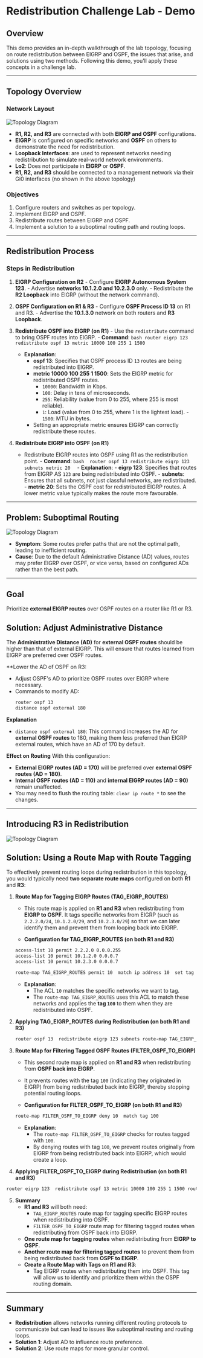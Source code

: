 # Redistribution Challenge Lab - Demo

## Overview

This demo provides an in-depth walkthrough of the lab topology, focusing on route redistribution between EIGRP and OSPF, the issues that arise, and solutions using two methods. Following this demo, you’ll apply these concepts in a challenge lab.

---

## Topology Overview

### Network Layout

![Topology Diagram](RDIST-Demo.png)

- **R1, R2, and R3** are connected with both **EIGRP and OSPF** configurations.
- **EIGRP** is configured on specific networks and **OSPF** on others to demonstrate the need for redistribution.
- **Loopback Interfaces**: are used to represent networks needing redistribution to simulate real-world network environments.
- **Lo2**:  Does not participate in **EIGRP** or **OSPF**.
- **R1, R2, and R3** should be connected to a management network via their Gi0 interfaces (no shown in the above topology)

### Objectives

1. Configure routers and switches as per topology.
2. Implement EIGRP and OSPF.
3. Redistribute routes between EIGRP and OSPF.
4. Implement a solution to a suboptimal routing path and routing loops.

---

## Redistribution Process

### Steps in Redistribution

1. **EIGRP Configuration on R2**
	   - Configure **EIGRP Autonomous System 123**.
	   - Advertise **networks 10.1.2.0 and 10.2.3.0** only.
	   - Redistribute the **R2 Loopback** into EIGRP (without the network command).

2. **OSPF Configuration on R1 & R3**
	   - Configure **OSPF Process ID 13** on R1 and R3.
	   - Advertise the **10.1.3.0** network on both routers and **R3 Loopback**.

3. **Redistribute OSPF into EIGRP (on R1)** 
	   - Use the `redistribute` command to bring OSPF routes into EIGRP. 
	   - **Command**: 
		``` bash
		router eigrp 123 
		redistribute ospf 13 metric 10000 100 255 1 1500 
		```
	- **Explanation**: 
		- **ospf 13**: Specifies that OSPF process ID `13` routes are being redistributed into EIGRP. 
		- **metric 10000 100 255 1 1500**: Sets the EIGRP metric for redistributed OSPF routes. 
			- `10000`: Bandwidth in Kbps. 
			- `100`: Delay in tens of microseconds. 
			- `255`: Reliability (value from 0 to 255, where 255 is most reliable). 
			- `1`: Load (value from 0 to 255, where 1 is the lightest load). 				- `1500`: MTU in bytes. 
		- Setting an appropriate metric ensures EIGRP can correctly redistribute these routes.

4. **Redistribute EIGRP into OSPF (on R1)**
	- Redistribute EIGRP routes into OSPF using R1 as the redistribution point. 
		  - **Command**:
		  ```bash 
		  router ospf 13 redistribute eigrp 123 subnets metric 20 
		  ``` 
		  - **Explanation**: 
			  - **eigrp 123**: Specifies that routes from EIGRP AS `123` are being redistributed into OSPF.
			  - **subnets**: Ensures that all subnets, not just classful networks, are redistributed. 
			  - **metric 20**: Sets the OSPF cost for redistributed EIGRP routes. A lower metric value typically makes the route more favourable.

---
## Problem: Suboptimal Routing

![Topology Diagram](RDIST-Demo-Problem.png)

- **Symptom**: Some routes prefer paths that are not the optimal path, leading to inefficient routing.
- **Cause**: Due to the default Administrative Distance (AD) values, routes may prefer EIGRP over OSPF, or vice versa, based on configured ADs rather than the best path.

---

## Goal
Prioritize **external EIGRP routes** over OSPF routes on a router like R1 or R3.
## Solution: Adjust Administrative Distance

The **Administrative Distance (AD)** for **external OSPF routes** should be higher than that of external EIGRP. This will ensure that routes learned from EIGRP are preferred over OSPF routes.

**Lower the AD of OSPF on R3:
- Adjust OSPF's AD to prioritize OSPF routes over EIGRP where necessary.
- Commands to modify AD:
     ```bash
     router ospf 13
     distance ospf external 180
     ```

**Explanation**
- `distance ospf external 180`: This command increases the AD for **external OSPF routes** to 180, making them less preferred than EIGRP external routes, which have an AD of 170 by default.

**Effect on Routing**
With this configuration:
- **External EIGRP routes (AD = 170)** will be preferred over **external OSPF routes (AD = 180)**.
- **Internal OSPF routes (AD = 110)** and **internal EIGRP routes (AD = 90)** remain unaffected.
- You may need to flush the routing table: `clear ip route *` to see the changes.

---

## Introducing R3 in Redistribution

![Topology Diagram](RDIST-Demo-Loop.png)

## Solution: Using a Route Map with Route Tagging

To effectively prevent routing loops during redistribution in this topology, you would typically need **two separate route maps** configured on both **R1** and **R3**:

1. **Route Map for Tagging EIGRP Routes (TAG_EIGRP_ROUTES)**
	- This route map is applied on **R1 and R3** when redistributing from **EIGRP to OSPF**. It tags specific networks from EIGRP (such as `2.2.2.0/24`, `10.1.2.0/29`, and `10.2.3.0/29`) so that we can later identify them and prevent them from looping back into EIGRP.

	- **Configuration for TAG_EIGRP_ROUTES (on both R1 and R3)**

	``` bash
	access-list 10 permit 2.2.2.0 0.0.0.255 
	access-list 10 permit 10.1.2.0 0.0.0.7 
	access-list 10 permit 10.2.3.0 0.0.0.7  
	
	route-map TAG_EIGRP_ROUTES permit 10  match ip address 10  set tag 100
	```

	- **Explanation**:
	    - The ACL `10` matches the specific networks we want to tag.
	    - The `route-map TAG_EIGRP_ROUTES` uses this ACL to match these networks and applies the **tag `100`** to them when they are redistributed into OSPF.

2. **Applying TAG_EIGRP_ROUTES during Redistribution (on both R1 and R3)**

	``` bash
	router ospf 13  redistribute eigrp 123 subnets route-map TAG_EIGRP_ROUTES
	```

3. **Route Map for Filtering Tagged OSPF Routes (FILTER_OSPF_TO_EIGRP)**
	- This second route map is applied on **R1 and R3** when redistributing from **OSPF back into EIGRP**. 
	- It prevents routes with the tag `100` (indicating they originated in EIGRP) from being redistributed back into EIGRP, thereby stopping potential routing loops.

	- **Configuration for FILTER_OSPF_TO_EIGRP (on both R1 and R3)**
	``` bash
	route-map FILTER_OSPF_TO_EIGRP deny 10  match tag 100
	```
	
	- **Explanation**:
	    - The `route-map FILTER_OSPF_TO_EIGRP` checks for routes tagged with `100`.
	    - By denying routes with tag `100`, we prevent routes originally from EIGRP from being redistributed back into EIGRP, which would create a loop.

4. **Applying FILTER_OSPF_TO_EIGRP during Redistribution (on both R1 and R3)**

``` bash
router eigrp 123  redistribute ospf 13 metric 10000 100 255 1 1500 route-map FILTER_OSPF_TO_EIGRP
```

5. **Summary**
	- **R1 and R3** will both need:
	    - `TAG_EIGRP_ROUTES` route map for tagging specific EIGRP routes when redistributing into OSPF.
	    - `FILTER_OSPF_TO_EIGRP` route map for filtering tagged routes when redistributing from OSPF back into EIGRP.
	- **One route map for tagging routes** when redistributing from **EIGRP to OSPF**.
	- **Another route map for filtering tagged routes** to prevent them from being redistributed back from **OSPF to EIGRP**.
	- **Create a Route Map with Tags on R1 and R3**:
	    - Tag EIGRP routes when redistributing them into OSPF. This tag will allow us to identify and prioritize them within the OSPF routing domain.

---
## Summary

- **Redistribution** allows networks running different routing protocols to communicate but can lead to issues like suboptimal routing and routing loops.
- **Solution 1**: Adjust AD to influence route preference.
- **Solution 2**: Use route maps for more granular control.

